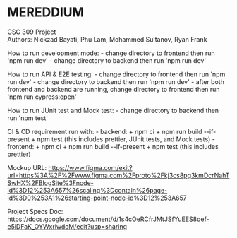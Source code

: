 # MEREDDIUM

CSC 309 Project  
Authors: Nickzad Bayati, Phu Lam, Mohammed Sultanov, Ryan Frank

How to run development mode:
    - change directory to frontend then run 'npm run dev'
    - change directory to backend then run 'npm run dev'

How to run API & E2E testing:
    - change directory to frontend then run 'npm run dev'
    - change directory to backend then run 'npm run dev'
    - after both frontend and backend are running, change directory to frontend then run 'npm run cypress:open'


How to run JUnit test and Mock test:
    - change directory to backend then run 'npm test'

CI & CD requirement run with:
      - backend:
            + npm ci
            + npm run build --if-present
            + npm test (this includes prettier, JUnit tests, and Mock tests)
    - frontend:
            + npm ci
            + npm run build --if-present
            + npm test (this includes prettier)

Mockup URL: https://www.figma.com/exit?url=https%3A%2F%2Fwww.figma.com%2Fproto%2Fkj3cs8pg3kmDcrNahTSwHX%2FBlogSite%3Fnode-id%3D12%253A657%26scaling%3Dcontain%26page-id%3D0%253A1%26starting-point-node-id%3D12%253A657

Project Specs Doc: https://docs.google.com/document/d/1s4cOeRCfrJMtJSfYuEES8qef-e5iDFaK_OYWxrlwdcM/edit?usp=sharing
